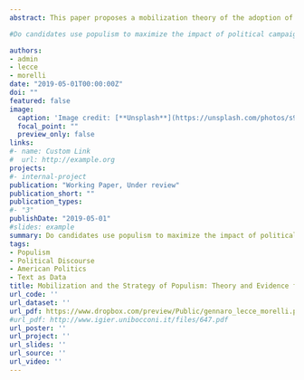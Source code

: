 ```yaml
---
abstract: This paper proposes a mobilization theory of the adoption of populist strategies and provides evidence from US elections – the presidential elections in 2016 and the 2018 midterm elections. A populist electoral campaign attracts disillusioned voters but may de-mobilize core partisans. A populist strategy is more tempting for outsiders in districts with low trust in traditional politics (also caused by economic insecurity) and where the election is close.

#Do candidates use populism to maximize the impact of political campaigns? Is the supply of populism strategic? We apply automated text analysis to all available 2016 US Presidential campaign speeches and 2018 midterm campaign programs using a continuous index of populism. This novel dataset shows that the use of populist rhetoric is responsive to the level of expected demand for populism in the local audience. In particular, we provide evidence that current U.S. President Donald Trump uses more populist rhetoric in swing states and in locations where economic insecurity is prevalent. These findings were confirmed when the analysis was extended to recent legislative campaigns wherein candidates tended towards populism when campaigning in stiffly competitive districts where constituents are experiencing high levels of economic insecurity. We also show that pandering is more common for candidates who can credibly sustain anti-elite positions, such as those with shorter political careers. Finally, our results suggest that a populist strategy is rewarded by voters since higher levels of populism are associated with higher shares of the vote, precisely in competitive districts where voters are experiencing economic insecurity.

authors:
- admin
- lecce
- morelli
date: "2019-05-01T00:00:00Z"
doi: ""
featured: false
image:
  caption: 'Image credit: [**Unsplash**](https://unsplash.com/photos/s9CC2SKySJM)'
  focal_point: ""
  preview_only: false
links:
#- name: Custom Link
#  url: http://example.org
projects:
#- internal-project
publication: "Working Paper, Under review"
publication_short: ""
publication_types:
#- "3"
publishDate: "2019-05-01"
#slides: example
summary: Do candidates use populism to maximize the impact of political campaigns? We show that candidates strategically adapt when campaigning in stiffly competitive districts with high levels of economic insecurity.
tags: 
- Populism
- Political Discourse
- American Politics
- Text as Data
title: Mobilization and the Strategy of Populism: Theory and Evidence from the United States
url_code: ''
url_dataset: ''
url_pdf: https://www.dropbox.com/preview/Public/gennaro_lecce_morelli.pdf?role=personal
#url_pdf: http://www.igier.unibocconi.it/files/647.pdf
url_poster: ''
url_project: ''
url_slides: ''
url_source: ''
url_video: ''
---
```


